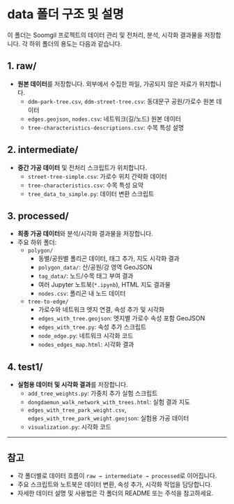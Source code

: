 # data 폴더 구조 및 설명

이 폴더는 Soomgil 프로젝트의 데이터 관리 및 전처리, 분석, 시각화 결과물을 저장합니다. 각 하위 폴더의 용도는 다음과 같습니다.

## 1. raw/
- **원본 데이터**를 저장합니다. 외부에서 수집한 파일, 가공되지 않은 자료가 위치합니다.
  - `ddm-park-tree.csv`, `ddm-street-tree.csv`: 동대문구 공원/가로수 원본 데이터
  - `edges.geojson`, `nodes.csv`: 네트워크(길/노드) 원본 데이터
  - `tree-characteristics-descriptions.csv`: 수목 특성 설명

## 2. intermediate/
- **중간 가공 데이터** 및 전처리 스크립트가 위치합니다.
  - `street-tree-simple.csv`: 가로수 위치 간략화 데이터
  - `tree-characteristics.csv`: 수목 특성 요약
  - `tree_data_to_simple.py`: 데이터 변환 스크립트

## 3. processed/
- **최종 가공 데이터**와 분석/시각화 결과물을 저장합니다.
- 주요 하위 폴더:
  - `polygon/`
    - 동별/공원별 폴리곤 데이터, 태그 추가, 지도 시각화 결과
    - `polygon_data/`: 산/공원/강 영역 GeoJSON
    - `tag_data/`: 노드/수목 태그 부여 결과
    - 여러 Jupyter 노트북(`*.ipynb`), HTML 지도 결과물
    - `nodes.csv`: 폴리곤 내 노드 데이터
  - `tree-to-edge/`
    - 가로수와 네트워크 엣지 연결, 속성 추가 및 시각화
    - `edges_with_tree.geojson`: 엣지별 가로수 속성 포함 GeoJSON
    - `edges_with_tree.py`: 속성 추가 스크립트
    - `node_edge.py`: 네트워크 시각화 코드
    - `nodes_edges_map.html`: 시각화 결과

## 4. test1/
- **실험용 데이터 및 시각화 결과**를 저장합니다.
  - `add_tree_weights.py`: 가중치 추가 실험 스크립트
  - `dongdaemun_walk_network_with_trees.html`: 실험 결과 지도
  - `edges_with_tree_park_weight.csv`, `edges_with_tree_park_weight.geojson`: 실험용 가공 데이터
  - `visualization.py`: 시각화 코드

---

## 참고
- 각 폴더별로 데이터 흐름이 `raw → intermediate → processed`로 이어집니다.
- 주요 스크립트와 노트북은 데이터 변환, 속성 추가, 시각화 작업을 담당합니다.
- 자세한 데이터 설명 및 사용법은 각 폴더의 README 또는 주석을 참고하세요.
